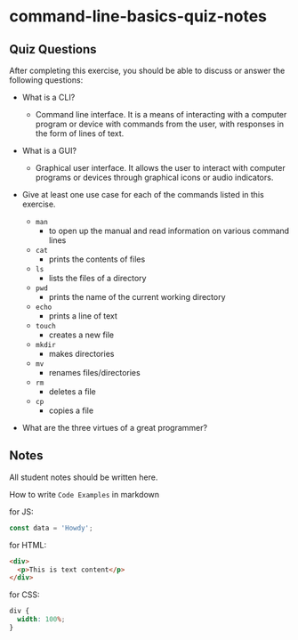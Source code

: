 # command-line-basics-quiz-notes

## Quiz Questions

After completing this exercise, you should be able to discuss or answer the following questions:

- What is a CLI?
  - Command line interface. It is a means of interacting with a computer program or device with commands from the user, with responses in the form of lines of text.
- What is a GUI?
  - Graphical user interface. It allows the user to interact with computer programs or devices through graphical icons or audio indicators.
- Give at least one use case for each of the commands listed in this exercise.

  - `man`
    - to open up the manual and read information on various command lines
  - `cat`
    - prints the contents of files
  - `ls`
    - lists the files of a directory
  - `pwd`
    - prints the name of the current working directory
  - `echo`
    - prints a line of text
  - `touch`
    - creates a new file
  - `mkdir`
    - makes directories
  - `mv`
    - renames files/directories
  - `rm`
    - deletes a file
  - `cp`
    - copies a file

- What are the three virtues of a great programmer?

## Notes

All student notes should be written here.

How to write `Code Examples` in markdown

for JS:

```javascript
const data = 'Howdy';
```

for HTML:

```html
<div>
  <p>This is text content</p>
</div>
```

for CSS:

```css
div {
  width: 100%;
}
```
